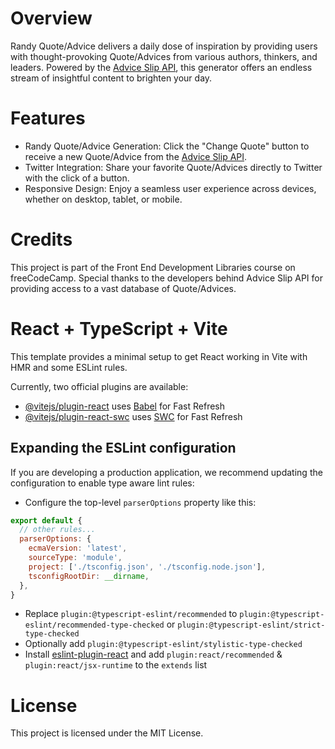 # Overview
Randy Quote/Advice delivers a daily dose of inspiration by providing users with thought-provoking Quote/Advices from various authors, thinkers, and leaders. Powered by the <a href="https://api.adviceslip.com/" target="_blank">Advice Slip API</a>, this generator offers an endless stream of insightful content to brighten your day.

# Features
- Randy Quote/Advice Generation: Click the "Change Quote" button to receive a new Quote/Advice from the <a href="https://api.adviceslip.com/" target="_blank">Advice Slip API</a>.
- Twitter Integration: Share your favorite Quote/Advices directly to Twitter with the click of a button.
- Responsive Design: Enjoy a seamless user experience across devices, whether on desktop, tablet, or mobile.

# Credits
This project is part of the Front End Development Libraries course on freeCodeCamp.
Special thanks to the developers behind Advice Slip API for providing access to a vast database of Quote/Advices.

# React + TypeScript + Vite

This template provides a minimal setup to get React working in Vite with HMR and some ESLint rules.

Currently, two official plugins are available:

- [@vitejs/plugin-react](https://github.com/vitejs/vite-plugin-react/blob/main/packages/plugin-react/README.md) uses [Babel](https://babeljs.io/) for Fast Refresh
- [@vitejs/plugin-react-swc](https://github.com/vitejs/vite-plugin-react-swc) uses [SWC](https://swc.rs/) for Fast Refresh

## Expanding the ESLint configuration

If you are developing a production application, we recommend updating the configuration to enable type aware lint rules:

- Configure the top-level `parserOptions` property like this:

```js
export default {
  // other rules...
  parserOptions: {
    ecmaVersion: 'latest',
    sourceType: 'module',
    project: ['./tsconfig.json', './tsconfig.node.json'],
    tsconfigRootDir: __dirname,
  },
}
```

- Replace `plugin:@typescript-eslint/recommended` to `plugin:@typescript-eslint/recommended-type-checked` or `plugin:@typescript-eslint/strict-type-checked`
- Optionally add `plugin:@typescript-eslint/stylistic-type-checked`
- Install [eslint-plugin-react](https://github.com/jsx-eslint/eslint-plugin-react) and add `plugin:react/recommended` & `plugin:react/jsx-runtime` to the `extends` list

# License
This project is licensed under the MIT License.
